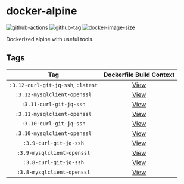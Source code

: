 # docker-alpine

[![github-actions](https://github.com/theohbrothers/docker-alpine/workflows/ci-master-pr/badge.svg)](https://github.com/theohbrothers/docker-alpine/actions)
[![github-tag](https://img.shields.io/github/tag/theohbrothers/docker-alpine)](https://github.com/theohbrothers/docker-alpine/releases/)
[![docker-image-size](https://img.shields.io/docker/image-size/theohbrothers/docker-alpine/latest)](https://hub.docker.com/r/theohbrothers/docker-alpine)

Dockerized alpine with useful tools.

## Tags

| Tag | Dockerfile Build Context |
|:-------:|:---------:|
| `:3.12-curl-git-jq-ssh`, `:latest` | [View](variants/3.12-curl-git-jq-ssh ) |
| `:3.12-mysqlclient-openssl` | [View](variants/3.12-mysqlclient-openssl ) |
| `:3.11-curl-git-jq-ssh` | [View](variants/3.11-curl-git-jq-ssh ) |
| `:3.11-mysqlclient-openssl` | [View](variants/3.11-mysqlclient-openssl ) |
| `:3.10-curl-git-jq-ssh` | [View](variants/3.10-curl-git-jq-ssh ) |
| `:3.10-mysqlclient-openssl` | [View](variants/3.10-mysqlclient-openssl ) |
| `:3.9-curl-git-jq-ssh` | [View](variants/3.9-curl-git-jq-ssh ) |
| `:3.9-mysqlclient-openssl` | [View](variants/3.9-mysqlclient-openssl ) |
| `:3.8-curl-git-jq-ssh` | [View](variants/3.8-curl-git-jq-ssh ) |
| `:3.8-mysqlclient-openssl` | [View](variants/3.8-mysqlclient-openssl ) |
